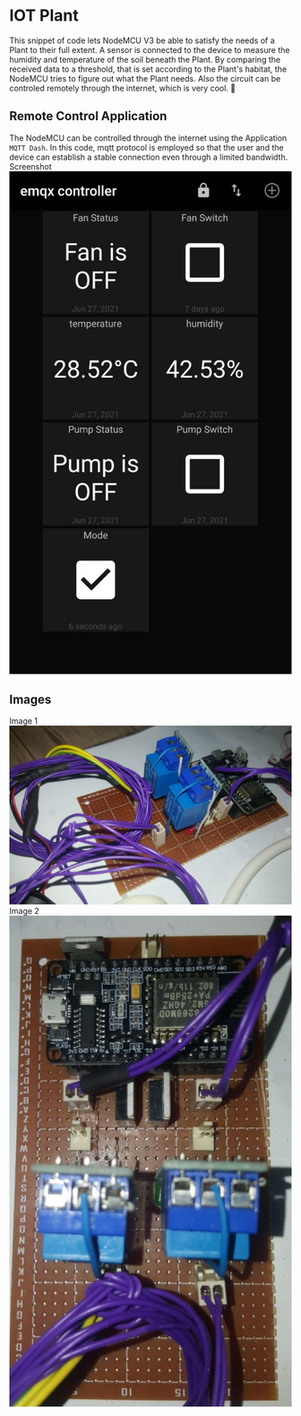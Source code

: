 # IOT Plant  
This snippet of code lets NodeMCU V3 be able to satisfy the needs of a Plant to their full extent. A sensor is connected to the device to measure the humidity and temperature of the soil beneath the Plant. By comparing the received data to a threshold, that is set according to the Plant's habitat, the NodeMCU tries to figure out what the Plant needs. Also the circuit can be controled remotely through the internet, which is very cool. 🤩

## Remote Control Application
The NodeMCU can be controlled through the internet using the Application `MQTT Dash`. In this code, mqtt protocol is employed so that the user and the device can establish a stable connection even through a limited bandwidth.  
Screenshot  
![MQTT-Dash-Screenshot.jpg](assets/MQTT-Dash-Screenshot.jpg)  

## Images
Image 1  
![NodeMCU-v3-Circuit-1.jpg](assets/NodeMCU-v3-Circuit-1.jpg)  
Image 2  
![NodeMCU-v3-Circuit-2.jpg](assets/NodeMCU-v3-Circuit-2.jpg)  
